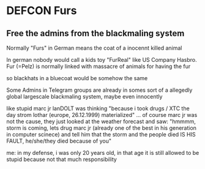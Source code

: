 # DEFCON Furs
## Free the admins from the blackmaling system

Normally "Furs" in German means the coat of a inocennt killed animal

In german nobody would call a kids toy "FurReal" like US Company Hasbro. Fur (=Pelz) is normally linked with massacre of animals for having the fur


so blackhats in a bluecoat would be somehow the same

Some Admins in Telegram groups are already in somes sort of a allegedly global largescale blackmaling system, maybe even innocently

like stupid marc jr lanDOLT was thinking "because i took drugs / XTC the day strom lothar (europe, 26.12.1999) materialized" ... of course marc jr was not the cause, they just looked at the weather forecast and saw: "hmmmm, storm is coming, lets drug marc jr (already one of the best in his generation in computer scinece) and tell him that the storm and the people died IS HIS FAULT, he/she/they died because of you"

me: in my defense, i was only 20 years old, in that age it is still allowed to be stupid because not that much responsibility


